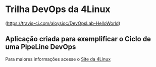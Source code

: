 # Trilha DevOps da 4Linux

<!-- Altere a Flag abaixo com sua URL do Travis -->
(https://travis-ci.com/aloysioc/DevOpsLab-HelloWorld)

## Aplicação criada para exemplificar o Ciclo de uma PipeLine DevOps


Para maiores informações acesse o [Site da 4Linux](https://www.4linux.com.br/cursos/devops)
